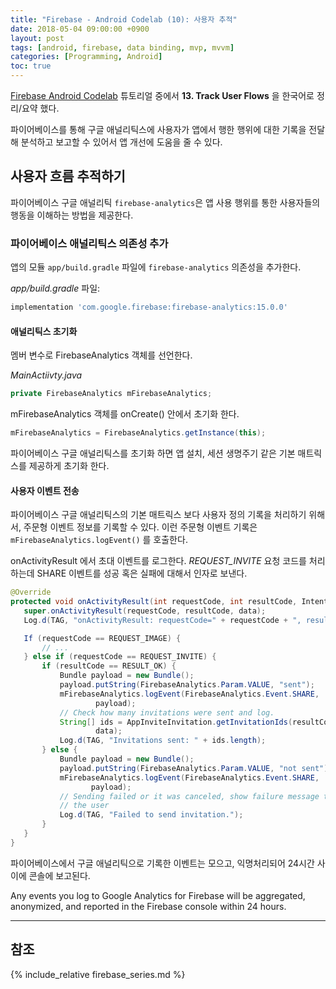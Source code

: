 ```yaml
---
title: "Firebase - Android Codelab (10): 사용자 추적"
date: 2018-05-04 09:00:00 +0900
layout: post
tags: [android, firebase, data binding, mvp, mvvm]
categories: [Programming, Android]
toc: true
---
```


[Firebase Android Codelab](https://codelabs.developers.google.com/codelabs/firebase-android/) 튜토리얼 중에서 **13. Track User Flows** 을 한국어로 정리/요약 했다. 

파이어베이스를 통해 구글 애널리틱스에 사용자가 앱에서 행한 행위에 대한 기록을 전달해 분석하고 보고할 수 있어서 앱 개선에 도움을 줄 수 있다.

## 사용자 흐름 추적하기

파이어베이스 구글 애널리틱 `firebase-analytics`은 앱 사용 행위를 통한 사용자들의 행동을 이해하는 방법을 제공한다.


### 파이어베이스 애널리틱스 의존성 추가

앱의 모듈 `app/build.gradle` 파일에 `firebase-analytics` 의존성을 추가한다.

*app/build.gradle* 파일:

```gradle
implementation 'com.google.firebase:firebase-analytics:15.0.0'
```


#### 애널리틱스 초기화

멤버 변수로 FirebaseAnalytics 객체를 선언한다.

*MainActiivty.java* 

```java
private FirebaseAnalytics mFirebaseAnalytics;
```

mFirebaseAnalytics 객체를 onCreate() 안에서 초기화 한다.

```java
mFirebaseAnalytics = FirebaseAnalytics.getInstance(this);
```

파이어베이스 구글 애널리틱스를 초기화 하면 앱 설치, 세션 생명주기 같은 기본 매트릭스를 제공하게 초기화  한다.

#### 사용자 이벤트 전송

파이어베이스 구글 애널리틱스의 기본 매트릭스 보다 사용자 정의 기록을 처리하기 위해서, 주문형 이벤트 정보를 기록할 수 있다.  이런 주문형 이벤트 기록은 `mFirebaseAnalytics.logEvent()` 를 호출한다.

onActivityResult 에서 초대 이벤트를 로그한다. *REQUEST_INVITE* 요청 코드를 처리하는데 SHARE 이벤트를 성공 혹은 실패에 대해서 인자로 보낸다.


```java
@Override
protected void onActivityResult(int requestCode, int resultCode, Intent data) {
   super.onActivityResult(requestCode, resultCode, data);
   Log.d(TAG, "onActivityResult: requestCode=" + requestCode + ", resultCode=" + resultCode);

   If (requestCode == REQUEST_IMAGE) {
       // ... 
   } else if (requestCode == REQUEST_INVITE) {
       if (resultCode == RESULT_OK) {
           Bundle payload = new Bundle();
           payload.putString(FirebaseAnalytics.Param.VALUE, "sent");
           mFirebaseAnalytics.logEvent(FirebaseAnalytics.Event.SHARE,
                   payload);
           // Check how many invitations were sent and log.
           String[] ids = AppInviteInvitation.getInvitationIds(resultCode,
                   data);
           Log.d(TAG, "Invitations sent: " + ids.length);
       } else {
           Bundle payload = new Bundle();
           payload.putString(FirebaseAnalytics.Param.VALUE, "not sent");
           mFirebaseAnalytics.logEvent(FirebaseAnalytics.Event.SHARE,
                  payload);
           // Sending failed or it was canceled, show failure message to
           // the user
           Log.d(TAG, "Failed to send invitation.");
       }
   }
}
```


파이어베이스에서 구글 애널리틱으로 기록한 이벤트는 모으고, 익명처리되어 24시간 사이에 콘솔에 보고된다.

Any events you log to Google Analytics for Firebase will be aggregated, anonymized, and reported in the Firebase console within 24 hours.



---

## 참조

{% include_relative firebase_series.md %}
